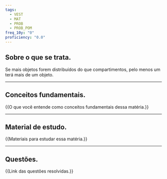 ```yaml
---
tags:
  - VEST
  - MAT
  - PROB
  - PROB_POM
freq_10y: "0"
proficiency: "0.0"
---
```

## Sobre o que se trata.

Se mais objetos forem distribuídos do que compartimentos, pelo menos um terá mais de um objeto.

--- 
## Conceitos fundamentais.

{{O que você entende como conceitos fundamentais dessa matéria.}}

---
## Material de estudo.

{{Materiais para estudar essa matéria.}}

--- 
## Questões.

{{Link das questões resolvidas.}}